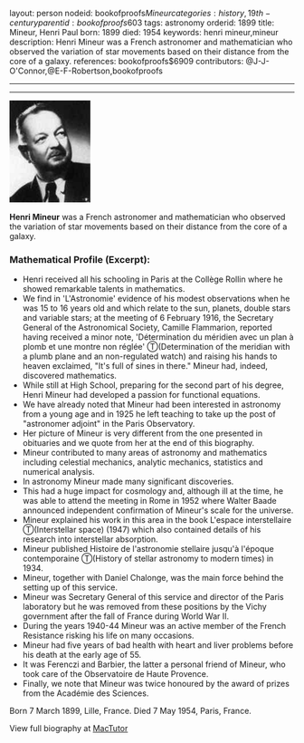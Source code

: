 layout: person
nodeid: bookofproofs$Mineur
categories: history,19th-century
parentid: bookofproofs$603
tags: astronomy
orderid: 1899
title: Mineur, Henri Paul
born: 1899
died: 1954
keywords: henri mineur,mineur
description: Henri Mineur was a French astronomer and mathematician who observed the variation of star movements based on their distance from the core of a galaxy.
references: bookofproofs$6909
contributors: @J-J-O'Connor,@E-F-Robertson,bookofproofs

---



---

![Mineur.jpg](https://github.com/bookofproofs/bookofproofs.github.io/blob/main/_sources/_assets/images/portraits/Mineur.jpg?raw=true)

**Henri Mineur** was a French astronomer and mathematician who observed the variation of star movements based on their distance from the core of a galaxy.

### Mathematical Profile (Excerpt):
* Henri received all his schooling in Paris at the Collège Rollin where he showed remarkable talents in mathematics.
* We find in 'L'Astronomie' evidence of his modest observations when he was 15 to 16 years old and which relate to the sun, planets, double stars and variable stars; at the meeting of 6 February 1916, the Secretary General of the Astronomical Society, Camille Flammarion, reported having received a minor note, 'Détermination du méridien avec un plan à plomb et une montre non réglée' Ⓣ(Determination of the meridian with a plumb plane and an non-regulated watch) and raising his hands to heaven exclaimed, "It's full of sines in there." Mineur had, indeed, discovered mathematics.
* While still at High School, preparing for the second part of his degree, Henri Mineur had developed a passion for functional equations.
* We have already noted that Mineur had been interested in astronomy from a young age and in 1925 he left teaching to take up the post of "astronomer adjoint" in the Paris Observatory.
* Her picture of Mineur is very different from the one presented in obituaries and we quote from her at the end of this biography.
* Mineur contributed to many areas of astronomy and mathematics including celestial mechanics, analytic mechanics, statistics and numerical analysis.
* In astronomy Mineur made many significant discoveries.
* This had a huge impact for cosmology and, although ill at the time, he was able to attend the meeting in Rome in 1952 where Walter Baade announced independent confirmation of Mineur's scale for the universe.
* Mineur explained his work in this area in the book L'espace interstellaire Ⓣ(Interstellar space) (1947) which also contained details of his research into interstellar absorption.
* Mineur published Histoire de l'astronomie stellaire jusqu'à l'époque contemporaine Ⓣ(History of stellar astronomy to modern times) in 1934.
* Mineur, together with Daniel Chalonge, was the main force behind the setting up of this service.
* Mineur was Secretary General of this service and director of the Paris laboratory but he was removed from these positions by the Vichy government after the fall of France during World War II.
* During the years 1940-44 Mineur was an active member of the French Resistance risking his life on many occasions.
* Mineur had five years of bad health with heart and liver problems before his death at the early age of 55.
* It was Ferenczi and Barbier, the latter a personal friend of Mineur, who took care of the Observatoire de Haute Provence.
* Finally, we note that Mineur was twice honoured by the award of prizes from the Académie des Sciences.

Born 7 March 1899, Lille, France. Died 7 May 1954, Paris, France.

View full biography at [MacTutor](https://mathshistory.st-andrews.ac.uk/Biographies/Mineur/)
